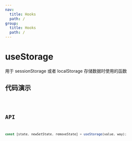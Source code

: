 ```yaml
---
nav:
  title: Hooks
  path: /
group:
  title: Hooks
  path: /
---
```


# useStorage

用于 sessionStorage 或者 localStorage 存储数据时使用的函数

## 代码演示

<code src='./demo' />

## API

```javascript
const [state, newSetState, removeState] = useStorage(value, way);
```
